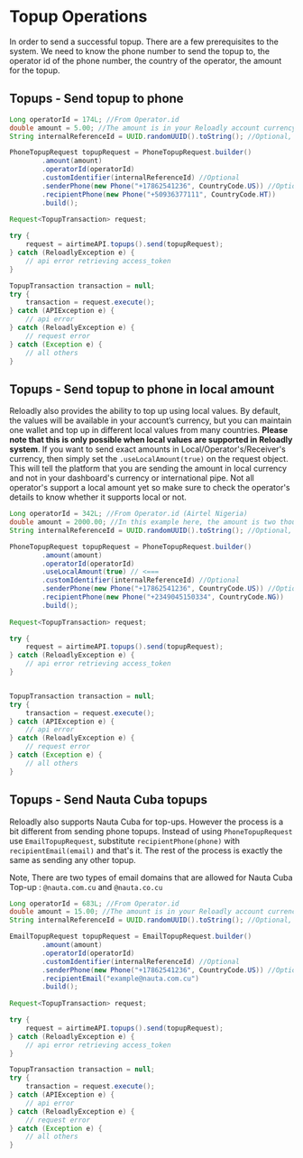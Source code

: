 # Topup Operations

In order to send a successful topup. There are a few prerequisites to the system. We need to know the phone number to
send the topup to, the operator id of the phone number, the country of the operator, the amount for the topup.

## Topups - Send topup to phone

```java
Long operatorId = 174L; //From Operator.id
double amount = 5.00; //The amount is in your Reloadly account currency
String internalReferenceId = UUID.randomUUID().toString(); //Optional, your own internal reference.

PhoneTopupRequest topupRequest = PhoneTopupRequest.builder()
        .amount(amount)
        .operatorId(operatorId)
        .customIdentifier(internalReferenceId) //Optional
        .senderPhone(new Phone("+17862541236", CountryCode.US)) //Optional
        .recipientPhone(new Phone("+50936377111", CountryCode.HT))
        .build();
        
Request<TopupTransaction> request; 

try {
    request = airtimeAPI.topups().send(topupRequest);
} catch (ReloadlyException e) {
    // api error retrieving access_token
}

TopupTransaction transaction = null;
try {
    transaction = request.execute();
} catch (APIException e) {
    // api error
} catch (ReloadlyException e) {
    // request error
} catch (Exception e) {
    // all others
} 
```

## Topups - Send topup to phone in local amount

Reloadly also provides the ability to top up using local values. By default, the values will be available in your
account’s currency, but you can maintain one wallet and top up in different local values from many countries. **Please
note that this is only possible when local values are supported in Reloadly system**. If you want to send exact amounts
in Local/Operator's/Receiver's currency, then simply set the ```.useLocalAmount(true)``` on the request object. This
will tell the platform that you are sending the amount in local currency and not in your dashboard's currency or
international pipe. Not all operator's support a local amount yet so make sure to check the operator's details to know
whether it supports local or not.

```java
Long operatorId = 342L; //From Operator.id (Airtel Nigeria)
double amount = 2000.00; //In this example here, the amount is two thousand Nigerian Naira
String internalReferenceId = UUID.randomUUID().toString(); //Optional, your own internal reference.

PhoneTopupRequest topupRequest = PhoneTopupRequest.builder()
        .amount(amount)
        .operatorId(operatorId)
        .useLocalAmount(true) // <===
        .customIdentifier(internalReferenceId) //Optional
        .senderPhone(new Phone("+17862541236", CountryCode.US)) //Optional
        .recipientPhone(new Phone("+2349045150334", CountryCode.NG))
        .build();
        
Request<TopupTransaction> request;

try {
    request = airtimeAPI.topups().send(topupRequest);
} catch (ReloadlyException e) {
    // api error retrieving access_token
}


TopupTransaction transaction = null;
try {
    transaction = request.execute();
} catch (APIException e) {
    // api error
} catch (ReloadlyException e) {
    // request error
} catch (Exception e) {
    // all others
} 
```

## Topups - Send Nauta Cuba topups

Reloadly also supports Nauta Cuba for top-ups. However the process is a bit different from sending phone topups. Instead
of using ```PhoneTopupRequest``` use ```EmailTopupRequest```, substitute ```recipientPhone(phone)``` with
```recipientEmail(email)``` and that's it. The rest of the process is exactly the same as sending any other topup.

Note, There are two types of email domains that are allowed for Nauta Cuba Top-up : ```@nauta.com.cu```
and ```@nauta.co.cu```

```java
Long operatorId = 683L; //From Operator.id
double amount = 15.00; //The amount is in your Reloadly account currency
String internalReferenceId = UUID.randomUUID().toString(); //Optional, your own internal reference.

EmailTopupRequest topupRequest = EmailTopupRequest.builder()
        .amount(amount)
        .operatorId(operatorId)
        .customIdentifier(internalReferenceId) //Optional
        .senderPhone(new Phone("+17862541236", CountryCode.US)) //Optional
        .recipientEmail("example@nauta.com.cu")
        .build();
        
Request<TopupTransaction> request;

try {
    request = airtimeAPI.topups().send(topupRequest);
} catch (ReloadlyException e) {
    // api error retrieving access_token
}

TopupTransaction transaction = null;
try {
    transaction = request.execute();
} catch (APIException e) {
    // api error
} catch (ReloadlyException e) {
    // request error
} catch (Exception e) {
    // all others
} 
```

